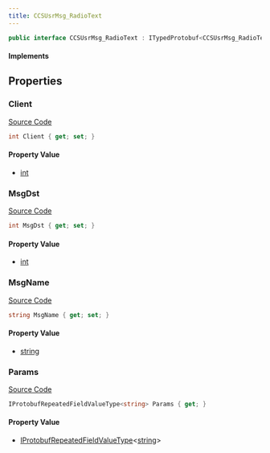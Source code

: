 ```yaml
---
title: CCSUsrMsg_RadioText
---
```


```csharp
public interface CCSUsrMsg_RadioText : ITypedProtobuf<CCSUsrMsg_RadioText>, INativeHandle, INetMessage<CCSUsrMsg_RadioText>, IDisposable
```

#### Implements

## Properties

### Client

[Source Code](https://github.com/swiftly-solution/swiftlys2/blob/beta/managed/src/SwiftlyS2.Generated/Protobufs/Interfaces/CCSUsrMsg_RadioText.cs#L21)

```csharp
int Client { get; set; }
```

#### Property Value

- [int](https://learn.microsoft.com/dotnet/api/system.int32)

### MsgDst

[Source Code](https://github.com/swiftly-solution/swiftlys2/blob/beta/managed/src/SwiftlyS2.Generated/Protobufs/Interfaces/CCSUsrMsg_RadioText.cs#L18)

```csharp
int MsgDst { get; set; }
```

#### Property Value

- [int](https://learn.microsoft.com/dotnet/api/system.int32)

### MsgName

[Source Code](https://github.com/swiftly-solution/swiftlys2/blob/beta/managed/src/SwiftlyS2.Generated/Protobufs/Interfaces/CCSUsrMsg_RadioText.cs#L24)

```csharp
string MsgName { get; set; }
```

#### Property Value

- [string](https://learn.microsoft.com/dotnet/api/system.string)

### Params

[Source Code](https://github.com/swiftly-solution/swiftlys2/blob/beta/managed/src/SwiftlyS2.Generated/Protobufs/Interfaces/CCSUsrMsg_RadioText.cs#L27)

```csharp
IProtobufRepeatedFieldValueType<string> Params { get; }
```

#### Property Value

- [IProtobufRepeatedFieldValueType](/docs/api/shared/netmessages/iprotobufrepeatedfieldvaluetype-1)<[string](https://learn.microsoft.com/dotnet/api/system.string)>

